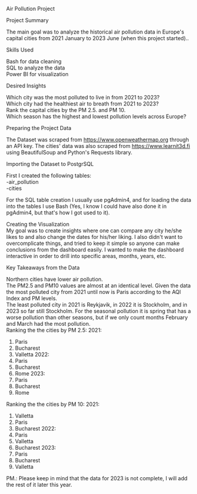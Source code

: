 Air Pollution Project

Project Summary

The main goal was to analyze the historical air pollution data in Europe's capital cities from 2021 January to 2023 June (when this project started)..

Skills Used

Bash for data cleaning    
SQL to analyze the data    
Power BI for visualization    

Desired Insights

Which city was the most polluted to live in from 2021 to 2023?    
Which city had the healthiest air to breath from 2021 to 2023?    
Rank the capital cities by the PM 2.5. and PM 10.    
Which season has the highest and lowest pollution levels across Europe?    

Preparing the Project Data

The Dataset was scraped from https://www.openweathermap.org through an API key.
The cities' data was also scraped from https://www.learnit3d.fi using BeautifulSoup and Python's Requests library.

Importing the Dataset to PostgrSQL

First I created the following tables:    
-air_pollution    
-cities    

For the SQL table creation I usually use pgAdmin4, and for loading the data into the tables I use Bash (Yes, I know I could have also done it in pgAdmin4, but that's how I got used to it).


Creating the Visualization    
My goal was to create insights where one can compare any city he/she likes to and also change the dates for his/her liking.
I also didn't want to overcomplicate things, and tried to keep it simple so anyone can make conclusions from the dashboard easily.
I wanted to make the dashboard interactive in order to drill into specific areas, months, years, etc.


Key Takeaways from the Data

Northern cities have lower air pollution.            
The PM2.5 and PM10 values are almost at an identical level.
Given the data the most polluted city from 2021 until now is Paris according to the AQI Index and PM levels.                    
The least polluted city in 2021 is Reykjavik, in 2022 it is Stockholm, and in 2023 so far still Stockholm.
For the seasonal pollution it is spring that has a worse pollution than other seasons, but if we only count months February and March had the most pollution.    
Ranking the the cities by PM 2.5:
2021:
1. Paris
2. Bucharest
3. Valletta
2022:
1. Paris
2. Bucharest
3. Rome
2023:
1. Paris
2. Bucharest
3. Rome

Ranking the the cities by PM 10:
2021:
1. Valletta
2. Paris
3. Bucharest
2022:
1. Paris
2. Valletta
3. Bucharest
2023:
1. Paris
2. Bucharest
3. Valletta

PM.: Please keep in mind that the data for 2023 is not complete, I will add the rest of it later this year.

